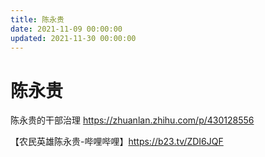 ```yaml
---
title: 陈永贵
date: 2021-11-09 00:00:00
updated: 2021-11-30 00:00:00
---
```


# 陈永贵

陈永贵的干部治理 https://zhuanlan.zhihu.com/p/430128556

【农民英雄陈永贵-哔哩哔哩】https://b23.tv/ZDI6JQF
